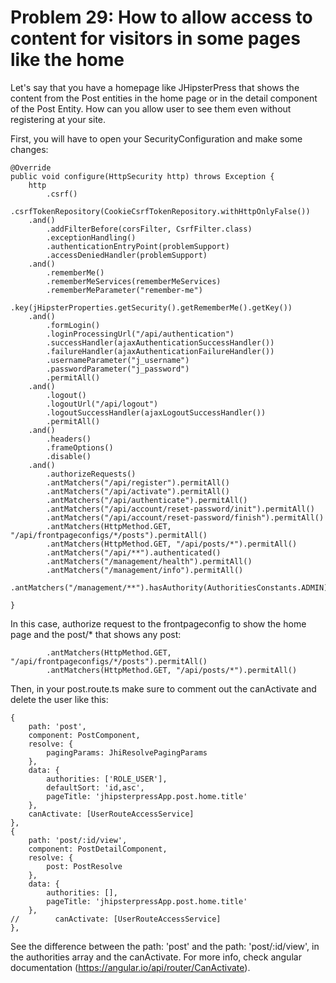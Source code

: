 # Problem 29: How to allow access to content for visitors in some pages like the home


Let's say that you have a homepage like JHipsterPress that shows the content from the Post entities in the home page or in the detail component of the Post Entity. How can you allow user to see them even without registering at your site.

First, you will have to open your SecurityConfiguration and make some changes:

	
    @Override
    public void configure(HttpSecurity http) throws Exception {
        http
            .csrf()
            .csrfTokenRepository(CookieCsrfTokenRepository.withHttpOnlyFalse())
        .and()
            .addFilterBefore(corsFilter, CsrfFilter.class)
            .exceptionHandling()
            .authenticationEntryPoint(problemSupport)
            .accessDeniedHandler(problemSupport)
        .and()
            .rememberMe()
            .rememberMeServices(rememberMeServices)
            .rememberMeParameter("remember-me")
            .key(jHipsterProperties.getSecurity().getRememberMe().getKey())
        .and()
            .formLogin()
            .loginProcessingUrl("/api/authentication")
            .successHandler(ajaxAuthenticationSuccessHandler())
            .failureHandler(ajaxAuthenticationFailureHandler())
            .usernameParameter("j_username")
            .passwordParameter("j_password")
            .permitAll()
        .and()
            .logout()
            .logoutUrl("/api/logout")
            .logoutSuccessHandler(ajaxLogoutSuccessHandler())
            .permitAll()
        .and()
            .headers()
            .frameOptions()
            .disable()
        .and()
            .authorizeRequests()
            .antMatchers("/api/register").permitAll()
            .antMatchers("/api/activate").permitAll()
            .antMatchers("/api/authenticate").permitAll()
            .antMatchers("/api/account/reset-password/init").permitAll()
            .antMatchers("/api/account/reset-password/finish").permitAll()
            .antMatchers(HttpMethod.GET, "/api/frontpageconfigs/*/posts").permitAll()
            .antMatchers(HttpMethod.GET, "/api/posts/*").permitAll()
            .antMatchers("/api/**").authenticated()
            .antMatchers("/management/health").permitAll()
            .antMatchers("/management/info").permitAll()
            .antMatchers("/management/**").hasAuthority(AuthoritiesConstants.ADMIN);

    }

In this case, authorize request to the frontpageconfig to show the home page and the post/* that shows any post:

            .antMatchers(HttpMethod.GET, "/api/frontpageconfigs/*/posts").permitAll()
            .antMatchers(HttpMethod.GET, "/api/posts/*").permitAll()

Then, in your post.route.ts make sure to comment out the canActivate and delete the user like this:

    {
        path: 'post',
        component: PostComponent,
        resolve: {
            pagingParams: JhiResolvePagingParams
        },
        data: {
            authorities: ['ROLE_USER'],
            defaultSort: 'id,asc',
            pageTitle: 'jhipsterpressApp.post.home.title'
        },
        canActivate: [UserRouteAccessService]
    },
    {
        path: 'post/:id/view',
        component: PostDetailComponent,
        resolve: {
            post: PostResolve
        },
        data: {
            authorities: [],
            pageTitle: 'jhipsterpressApp.post.home.title'
        },
	//        canActivate: [UserRouteAccessService]
    },
    
See the difference between the path: 'post' and the path: 'post/:id/view', in the authorities array and the canActivate. For more info, check angular documentation (https://angular.io/api/router/CanActivate). 